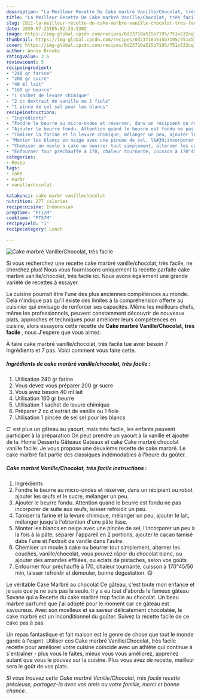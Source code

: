 ```yaml
---
description: "La Meilleur Recette De Cake marbré Vanille/Chocolat, très facile"
title: "La Meilleur Recette De Cake marbré Vanille/Chocolat, très facile"
slug: 2811-la-meilleur-recette-de-cake-marbre-vanille-chocolat-tres-facile
date: 2020-07-25T05:02:33.530Z
image: https://img-global.cpcdn.com/recipes/0d23710a515b7195/751x532cq70/cake-marbre-vanillechocolat-tres-facile-photo-principale-de-la-recette.jpg
thumbnail: https://img-global.cpcdn.com/recipes/0d23710a515b7195/751x532cq70/cake-marbre-vanillechocolat-tres-facile-photo-principale-de-la-recette.jpg
cover: https://img-global.cpcdn.com/recipes/0d23710a515b7195/751x532cq70/cake-marbre-vanillechocolat-tres-facile-photo-principale-de-la-recette.jpg
author: Annie Brooks
ratingvalue: 3.6
reviewcount: 5
recipeingredient:
- "240 gr farine"
- "200 gr sucre"
- "40 ml lait"
- "160 gr beurre"
- "1 sachet de levure chimique"
- "2 cc dextrait de vanille ou 1 fiole"
- "1 pince de sel sel pour les blancs"
recipeinstructions:
- "Ingrédients"
- "Fondre le beurre au micro-ondes et réserver, dans un récipient ou robot ajouter les œufs et le sucre, mélanger un peu."
- "Ajouter le beurre fondu. Attention quand le beurre est fondu ne pas incorporer de suite aux œufs, laisser refroidir un peu."
- "Tamiser la farine et la levure chimique, mélanger un peu, ajouter le lait, mélanger jusqu&#39;à l&#39;obtention d&#39;une pâte lisse."
- "Monter les blancs en neige avec une pincée de sel, l&#39;incorporer un peu à la fois à la pâte, séparer l&#39;appareil en 2 portions, ajouter le cacao tamisé dabs l&#39;une et l&#39;extrait de vanille dans l&#39;autre."
- "Chemiser un moule à cake ou beurrer tout simplement, alterner les couches, vanille/chocolat, vous pouvez râper du chocolat blanc, ou ajouter des amandes effilées, ou éclats de pistaches, selon vos goûts"
- "Enfourner four préchauffé à 170, chaleur tournante, cuisson à 170°45/50 min, laisser refroidir et démouler, bonne dégustation. 😋"
categories:
- Resep
tags:
- cake
- marbr
- vanillechocolat

katakunci: cake marbr vanillechocolat 
nutrition: 277 calories
recipecuisine: Indonesian
preptime: "PT12M"
cooktime: "PT57M"
recipeyield: "1"
recipecategory: Lunch

---
```



![Cake marbré Vanille/Chocolat, très facile](https://img-global.cpcdn.com/recipes/0d23710a515b7195/751x532cq70/cake-marbre-vanillechocolat-tres-facile-photo-principale-de-la-recette.jpg)

Si vous recherchez une recette cake marbré vanille/chocolat, très facile, ne cherchez plus! Nous vous fournissons uniquement la recette parfaite cake marbré vanille/chocolat, très facile ici. Nous avons également une grande variété de recettes à essayer.

La cuisine pourrait être l'une des plus anciennes compétences au monde. Cela n'indique pas qu'il existe des limites à la compréhension offerte au cuisinier qui envisage de renforcer ses capacités. Même les meilleurs chefs, même les professionnels, peuvent constamment découvrir de nouveaux plats, approches et techniques pour améliorer leurs compétences en cuisine, alors essayons cette recette de <strong> Cake marbré Vanille/Chocolat, très facile </strong>, nous J'espère que vous aimez.

<!--inarticleads1-->

À faire cake marbré vanille/chocolat, très facile tue avoir besoin 7 Ingrédients et 7 pas. Voici comment vous faire cette.

##### Ingrédients de cake marbré vanille/chocolat, très facile :

1. Utilisation 240 gr farine
1. Vous devez vous préparer 200 gr sucre
1. Vous avez besoin 40 ml lait
1. Utilisation 160 gr beurre
1. Utilisation 1 sachet de levure chimique
1. Préparer 2 cc d&#39;extrait de vanille ou 1 fiole
1. Utilisation 1 pincée de sel sel pour les blancs


C&#39; est plus un gâteau au yaourt, mais très facile, les enfants peuvent participer à la préparation On peut prendre un yaourt à la vanille et ajouter de la. Home Desserts Gâteaux Gateaux et cake Cake marbré chocolat vanille facile. Je vous propose une deuxième recette de cake marbré. Le cake marbré fait partie des classiques indémodables à l&#39;heure du goûter. 

<!--inarticleads2-->

##### Cake marbré Vanille/Chocolat, très facile instructions :

1. Ingrédients
1. Fondre le beurre au micro-ondes et réserver, dans un récipient ou robot ajouter les œufs et le sucre, mélanger un peu.
1. Ajouter le beurre fondu. Attention quand le beurre est fondu ne pas incorporer de suite aux œufs, laisser refroidir un peu.
1. Tamiser la farine et la levure chimique, mélanger un peu, ajouter le lait, mélanger jusqu&#39;à l&#39;obtention d&#39;une pâte lisse.
1. Monter les blancs en neige avec une pincée de sel, l&#39;incorporer un peu à la fois à la pâte, séparer l&#39;appareil en 2 portions, ajouter le cacao tamisé dabs l&#39;une et l&#39;extrait de vanille dans l&#39;autre.
1. Chemiser un moule à cake ou beurrer tout simplement, alterner les couches, vanille/chocolat, vous pouvez râper du chocolat blanc, ou ajouter des amandes effilées, ou éclats de pistaches, selon vos goûts
1. Enfourner four préchauffé à 170, chaleur tournante, cuisson à 170°45/50 min, laisser refroidir et démouler, bonne dégustation. 😋


Le véritable Cake Marbré au chocolat Ce gâteau, c&#39;est toute mon enfance et je sais que je ne suis pas la seule. Il y a eu tout d&#39;abords le fameux gâteau Savane qui a Recette du cake marbré trop facile au chocolat. Un beau marbré parfumé que j&#39;ai adopté pour le moment car ce gâteau est savoureux. Avec son moelleux et sa saveur délicatement chocolatée, le cake marbré est un inconditionnel du goûter. Suivez la recette facile de ce cake pas à pas. 

<!--inarticleads1-->

<p>
Un repas fantastique et fait maison est le genre de chose que tout le monde garde à l'esprit. Utiliser ces Cake marbré Vanille/Chocolat, très facile recette pour améliorer votre cuisine coïncide avec un athlète qui continue à s'entraîner - plus vous le faites, mieux vous vous améliorez, apprenez autant que vous le pouvez sur la cuisine. Plus vous avez de recette, meilleur sera le goût de vos plats.
</p>

<p>
<i>Si vous trouvez cette Cake marbré Vanille/Chocolat, très facile recette précieuse, partagez-la avec vos amis ou votre famille, merci et bonne chance.</i>
</p>
